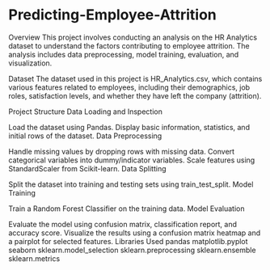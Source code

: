 # Predicting-Employee-Attrition
Overview
This project involves conducting an analysis on the HR Analytics dataset to understand the factors contributing to employee attrition. The analysis includes data preprocessing, model training, evaluation, and visualization.

Dataset
The dataset used in this project is HR_Analytics.csv, which contains various features related to employees, including their demographics, job roles, satisfaction levels, and whether they have left the company (attrition).

Project Structure
Data Loading and Inspection

Load the dataset using Pandas.
Display basic information, statistics, and initial rows of the dataset.
Data Preprocessing

Handle missing values by dropping rows with missing data.
Convert categorical variables into dummy/indicator variables.
Scale features using StandardScaler from Scikit-learn.
Data Splitting

Split the dataset into training and testing sets using train_test_split.
Model Training

Train a Random Forest Classifier on the training data.
Model Evaluation

Evaluate the model using confusion matrix, classification report, and accuracy score.
Visualize the results using a confusion matrix heatmap and a pairplot for selected features.
Libraries Used
pandas
matplotlib.pyplot
seaborn
sklearn.model_selection
sklearn.preprocessing
sklearn.ensemble
sklearn.metrics
